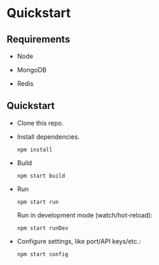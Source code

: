 # Quickstart

## Requirements

* Node

* MongoDB

* Redis

## Quickstart

* Clone this repo.

* Install dependencies.

  ```
  npm install
  ```

* Build

  ```
  npm start build
  ```

* Run

  ```
  npm start run
  ```

  Run in development mode (watch/hot-reload):

  ```
  npm start runDev
  ```


* Configure settings, like port/API keys/etc.:

  ```
  npm start config
  ```


